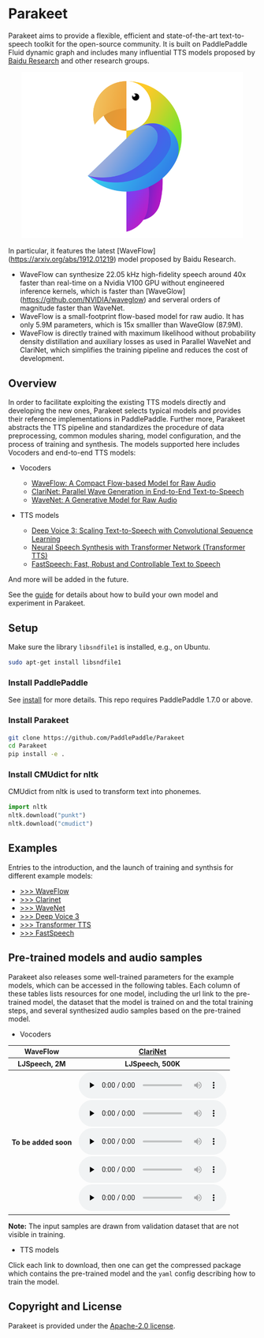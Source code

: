 # Parakeet

Parakeet aims to provide a flexible, efficient and state-of-the-art text-to-speech toolkit for the open-source community. It is built on PaddlePaddle Fluid dynamic graph and includes many influential TTS models proposed by [Baidu Research](http://research.baidu.com) and other research groups.  

<div align="center">
  <img src="images/logo.png" width=450 /> <br>
</div>

In particular, it features the latest [WaveFlow] (https://arxiv.org/abs/1912.01219) model proposed by Baidu Research.

- WaveFlow can synthesize 22.05 kHz high-fidelity speech around 40x faster than real-time on a Nvidia V100 GPU without engineered inference kernels, which is faster than [WaveGlow] (https://github.com/NVIDIA/waveglow) and serveral orders of magnitude faster than WaveNet.
- WaveFlow is a small-footprint flow-based model for raw audio. It has only 5.9M parameters, which is 15x smalller than WaveGlow (87.9M).
- WaveFlow is directly trained with maximum likelihood without probability density distillation and auxiliary losses as used in Parallel WaveNet and ClariNet, which simplifies the training pipeline and reduces the cost of development.

## Overview

In order to facilitate exploiting the existing TTS models directly and developing the new ones, Parakeet selects typical models and provides their reference implementations in PaddlePaddle. Further more, Parakeet abstracts the TTS pipeline and standardizes the procedure of data preprocessing, common modules sharing, model configuration, and the process of training and synthesis. The models supported here includes Vocoders and end-to-end TTS models:

- Vocoders
  - [WaveFlow: A Compact Flow-based Model for Raw Audio](https://arxiv.org/abs/1912.01219)
  - [ClariNet: Parallel Wave Generation in End-to-End Text-to-Speech](https://arxiv.org/abs/1807.07281)
  - [WaveNet: A Generative Model for Raw Audio](https://arxiv.org/abs/1609.03499)

- TTS models
  - [Deep Voice 3: Scaling Text-to-Speech with Convolutional Sequence Learning](https://arxiv.org/abs/1710.07654)
  - [Neural Speech Synthesis with Transformer Network (Transformer TTS)](https://arxiv.org/abs/1809.08895)
  - [FastSpeech: Fast, Robust and Controllable Text to Speech](https://arxiv.org/abs/1905.09263)

And more will be added in the future.

See the [guide](docs/experiment_guide.md) for details about how to build your own model and experiment in Parakeet.

## Setup

Make sure the library `libsndfile1` is installed, e.g., on Ubuntu.

```bash
sudo apt-get install libsndfile1
```

### Install PaddlePaddle

See [install](https://www.paddlepaddle.org.cn/install/quick) for more details. This repo requires PaddlePaddle 1.7.0 or above.

### Install Parakeet

```bash
git clone https://github.com/PaddlePaddle/Parakeet
cd Parakeet
pip install -e .
```

### Install CMUdict for nltk

CMUdict from nltk is used to transform text into phonemes.

```python
import nltk
nltk.download("punkt")
nltk.download("cmudict")
```




## Examples

Entries to the introduction, and the launch of training and synthsis for different example models:


- [>>> WaveFlow](./examples/waveflow)
- [>>> Clarinet](./examples/clarinet)
- [>>> WaveNet](./examples/wavenet)
- [>>> Deep Voice 3](./examples/deepvoice3)
- [>>> Transformer TTS](./examples/transformer_tts)
- [>>> FastSpeech](./examples/fastspeech)


## Pre-trained models and audio samples

Parakeet also releases some well-trained parameters for the example models, which can be accessed in the following tables. Each column of these tables lists resources for one model, including the url link to the pre-trained model, the dataset that the model is trained on and the total training steps, and several synthesized audio samples based on the pre-trained model.

- Vocoders

<table>
    <thead>
        <tr>
            <th> WaveFlow</th>
            <th><a href="https://paddlespeech.bj.bcebos.com/Parakeet/clarinet_ljspeech_ckpt_1.0.zip">ClariNet</a> </th>
        </tr>
    </thead>
    <tbody>
        <tr>
            <th>LJSpeech, 2M</th>
            <th>LJSpeech, 500K</th>
        </tr>
        <tr>
            <th>
            To be added soon
            </th>
            <th>
            <audio id="audio" controls="" preload="none">
                <source  src="https://paddlespeech.bj.bcebos.com/Parakeet/clarinet_ljspeech_samples_1.0/step_500000_sentence_0.wav">
            </audio> <br>
            <audio id="audio" controls="" preload="none">
                <source  src="https://paddlespeech.bj.bcebos.com/Parakeet/clarinet_ljspeech_samples_1.0/step_500000_sentence_1.wav">
            </audio><br>
            <audio id="audio" controls="" preload="none">
                <source id="mp3" src="https://paddlespeech.bj.bcebos.com/Parakeet/clarinet_ljspeech_samples_1.0/step_500000_sentence_2.wav">
            </audio><br>
            <audio id="audio" controls="" preload="none">
                <source id="mp3" src="https://paddlespeech.bj.bcebos.com/Parakeet/clarinet_ljspeech_samples_1.0/step_500000_sentence_3.wav">
            </audio><br>
            <audio id="audio" controls="" preload="none">
                <source id="mp3" src="https://paddlespeech.bj.bcebos.com/Parakeet/clarinet_ljspeech_samples_1.0/step_500000_sentence_4.wav">
            </audio>
            </th>
        </tr>
    </tbody>
</table>


**Note:** The input samples are drawn from validation dataset that are not visible in training.

- TTS models

Click each link to download, then one can get the compressed package which contains the pre-trained model and the `yaml` config describing how to train the model.


## Copyright and License

Parakeet is provided under the [Apache-2.0 license](LICENSE).
